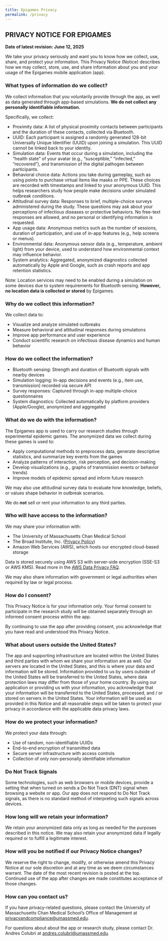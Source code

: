 ```yaml
---
title: Epigames Privacy
permalink: /privacy
---
```


## PRIVACY NOTICE FOR EPIGAMES

**Date of latest revision: June 12, 2025**

We take your privacy seriously and want you to know how we collect, use, share, and protect your information. This Privacy Notice (Notice) describes how we may collect, store, use, and share information about you and your usage of the Epigames mobile application (app).

### What types of information do we collect?

We collect information that you voluntarily provide through the app, as well as data generated through app-based simulations. **We do not collect any personally identifiable information.**

Specifically, we collect:
- Proximity data: A list of physical proximity contacts between participants and the duration of these contacts, collected via Bluetooth.
- UUID: Each participant is assigned a randomly generated 128-bit Universally Unique Identifier (UUID) upon joining a simulation. This UUID cannot be linked back to your identity.
- Simulation data: Events that occur during a simulation, including the “health state” of your avatar (e.g., “susceptible,” “infected,” “recovered”), and transmission of the digital pathogen between participants.
- Behavioral choice data: Actions you take during gameplay, such as using points to purchase virtual items like masks or PPE. These choices are recorded with timestamps and linked to your anonymous UUID. This helps researchers study how people make decisions under simulated outbreak conditions.
- Attitudinal survey data: Responses to brief, multiple-choice surveys administered during the study. These questions may ask about your perceptions of infectious diseases or protective behaviors. No free-text responses are allowed, and no personal or identifying information is requested.
- App usage data: Anonymous metrics such as the number of sessions, duration of participation, and use of in-app features (e.g., help screens or menus).
- Environmental data: Anonymous sensor data (e.g., temperature, ambient light) from your device, used to understand how environmental context may influence behavior.
- System analytics: Aggregated, anonymized diagnostics collected automatically by Apple and Google, such as crash reports and app retention statistics.

Note: Location services may need to be enabled during a simulation on some devices due to system requirements for Bluetooth sensing. **However, no location data is collected or stored** by Epigames.

### Why do we collect this information?

We collect data to:

- Visualize and analyze simulated outbreaks
- Measure behavioral and attitudinal responses during simulations
- Improve app performance and user experience
- Conduct scientific research on infectious disease dynamics and human behavior

### How do we collect the information?

- Bluetooth sensing: Strength and duration of Bluetooth signals with nearby devices
- Simulation logging: In-app decisions and events (e.g., item use, transmission) recorded via secure API
- Survey responses: Captured through in-app multiple-choice questionnaires
- System diagnostics: Collected automatically by platform providers (Apple/Google), anonymized and aggregated

### What do we do with the information?

The Epigames app is used to carry our research studies through experimental epidemic games. The anonymized data we collect during these games is used to:

- Apply computational methods to preprocess data, generate descriptive statistics, and summarize key events from the games
- Analyze patterns of interaction, risk perception, and decision-making
- Develop visualizations (e.g., graphs of transmission events or behavior trends)
- Improve models of epidemic spread and inform future research

We may also use attitudinal survey data to evaluate how knowledge, beliefs, or values shape behavior in outbreak scenarios.

We do **not** sell or rent your information to any third parties.

### Who will have access to the information?

We may share your information with:
- The University of Massachusetts Chan Medical School
- The Broad Institute, Inc. ([Privacy Policy](https://www.broadinstitute.org/contact-us/privacy-policy-broad-institute-website))
- Amazon Web Services (AWS), which hosts our encrypted cloud-based storage

Data is stored securely using AWS S3 with server-side encryption (SSE-S3 or AWS KMS). Read more in the [AWS Data Privacy FAQ](https://aws.amazon.com/compliance/data-privacy-faq/).

We may also share information with government or legal authorities when required by law or legal process.

### How do I consent?

This Privacy Notice is for your information only. Your formal consent to participate in the research study will be obtained separately through an informed consent process within the app.

By continuing to use the app after providing consent, you acknowledge that you have read and understood this Privacy Notice.

### What about users outside the United States?

The app and supporting infrastructure are located within the United States and third parties with whom we share your information are as well. Our servers are located in the United States, and this is where your data and information will be stored. Information provided to us by users outside of the United States will be transferred to the United States, where data protection laws may differ from those of your home country. By using our application or providing us with your information, you acknowledge that your information will be transferred to the United States, processed, and / or stored on servers in the United States. Your information will be used as provided in this Notice and all reasonable steps will be taken to protect your privacy in accordance with the applicable data privacy laws.

### How do we protect your information?

We protect your data through:

- Use of random, non-identifiable UUIDs
- End-to-end encryption of transmitted data
- Secure server infrastructure with access controls
- Collection of only non-personally identifiable information

### Do Not Track Signals

Some technologies, such as web browsers or mobile devices, provide a setting that when turned on sends a Do Not Track (DNT) signal when browsing a website or app. Our app does not respond to Do Not Track signals, as there is no standard method of interpreting such signals across devices.

### How long will we retain your information?

We retain your anonymized data only as long as needed for the purposes described in this notice. We may also retain your anonymized data if legally required or to fulfill a legitimate interest.

### How will you be notified if our Privacy Notice changes?

We reserve the right to change, modify, or otherwise amend this Privacy Notice at our sole discretion and at any time as we deem circumstances warrant. The date of the most recent revision is posted at the top. Continued use of the app after changes are made constitutes acceptance of those changes.

### How can you contact us?

If you have privacy-related questions, please contact the University of Massachusetts Chan Medical School’s Office of Management at [privacyandcompliance@umassmed.edu](mailto:privacyandcompliance@umassmed.edu).

For questions about about the app or research study, please contact Dr. Andres Colubri at [andres.colubri@umassmed.edu](mailto:andres.colubri@umassmed.edu).
